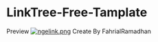 # LinkTree-Free-Tamplate
Preview
[![ngelink.png](https://i.postimg.cc/852m2X8M/ngelink.png)](https://postimg.cc/r094WJww)
Create By FahrialRamadhan
